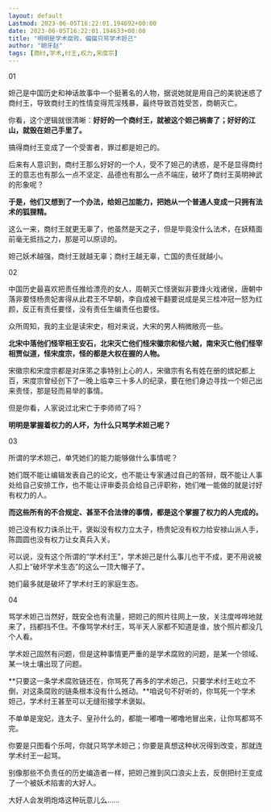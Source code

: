 ```yaml
---
layout: default
Lastmod: 2023-06-05T16:22:01.194692+00:00
date: 2023-06-05T16:22:01.194633+00:00
title: "明明是学术腐败，偏偏只骂学术妲己"
author: "龅牙赵"
tags: [商纣,学术,纣王,权力,宋度宗]
---
```


01

妲己是中国历史和神话故事中一个挺著名的人物，据说她就是用自己的美貌迷惑了商纣王，导致商纣王的性情变得荒淫残暴，最终导致百姓受苦，商朝灭亡。

你看，这个逻辑就很清晰：**好好的一个商纣王，就被这个妲己祸害了；好好的江山，就毁在妲己手里了。**

搞得商纣王变成了一个受害者，罪过都是妲己的。

后来有人意识到，商纣王那么好好的一个人，受不了妲己的诱惑，是不是显得商纣王的意志也有那么一点不坚定、品德也有那么一点不端庄，破坏了商纣王英明神武的形象呢？

**于是，他们又想到了一个办法，给妲己加能力，把她从一个普通人变成一只拥有法术的狐狸精。**

这么一来，商纣王就更无辜了，他虽然是天之子，但是毕竟没什么法术，在妖精面前毫无抵挡之力，那是可以原谅的。

妲己妖术越强，商纣王就越无辜；商纣王越无辜，亡国的责任就越小。

02

中国历史最喜欢把责任推给漂亮的女人，周朝灭亡怪褒姒非要烽火戏诸侯，唐朝中落非要怪杨贵妃害得从此君王不早朝，李自成被干翻要说成是吴三桂冲冠一怒为红颜，反正有责任要怪，没有责任生编责任也要怪。

众所周知，我的主业是读宋史，相对来说，大宋的男人稍微敞亮一些。

**北宋中落他们怪宰相王安石，北宋灭亡他们怪宋徽宗和怪六贼，南宋灭亡他们怪宰相贾似道，怪宋度宗，怪的都是大权在握的人物。**

宋徽宗和宋度宗都是对床笫之事特别上心的人，宋徽宗有名有姓在册的嫔妃都上百，宋度宗曾经创下了一晚上临幸三十多人的纪录，要在他们身边寻找一个妲己出来责怪，那是轻而易举的事情。

但是你看，人家说过北宋亡于李师师了吗？

**明明是掌握着权力的人坏，为什么只骂学术妲己呢？**

03

所谓的学术妲己，单凭她们的能力能够做什么事情呢？

她们既不能让编辑发表自己的论文，也不能让专家通过自己的答辩，既不能让人事处给自己安排工作，也不能让评审委员会给自己评职称，她们唯一能做的就是讨好有权力的人。

**而这些所有的不合规定、甚至不合法律的事情，都是这个掌握了权力的人完成的。**

妲己没有权力诛杀比干，褒姒没有权力立太子，杨贵妃没有权力给安禄山派人手，陈圆圆也没有权力让女真兵入关。

可以说，没有这个所谓的“学术纣王”，学术妲己是什么事儿也干不成，更不用说被人扣上“破坏学术生态”的这么一顶大帽子了。

她们最多就是破坏了学术纣王的家庭生态。

04

骂学术妲己当然好，既安全也有流量，把妲己的照片往网上一放，关注度哗哗地就来了，挡都挡不住。不像骂学术纣王，骂半天人家都不知道是谁，放个照片都没几个人看。

学术妲己固然有问题，但是这种事情更严重的是学术腐败的问题，是某一个领域、某一块土壤出现了问题。

**只要这一条学术腐败链还在，你骂死了再多的学术妲己，只要学术纣王屹立不倒，对这条腐败的链条根本没有什么撼动。**咱说句不好听的，你骂死一个学术妲己，学术纣王甚至可以无缝衔接学术褒姒。

不单单是宠妃，连太子、皇孙什么的，都能一嘟噜一嘟噜地冒出来，让你骂都骂不完。

你要是只图看个乐呵，你就只骂学术妲己；你要是真想这种状况得到改变，那就连学术纣王一起骂。

别像那些不负责任的历史编造者一样，把妲己推到风口浪尖上去，反倒把纣王变成了一个被妖术陷害的大好人。

大好人会发明炮烙这种玩意儿么……

